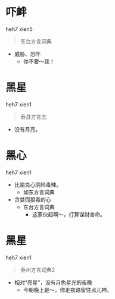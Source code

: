 # 吓衅
heh7 xien5
> 东台方言词典
- 威胁、恐吓
  - 你不要～我！

# 黑星
heh7 xien1
> 泰县方言志
- 没有月亮。

# 黑心
heh7 xien1
+ 比喻良心阴险毒辣。
  * 如东方言词典
+ 贪婪而狠毒的心
  * 东台方言词典
    - 这家伙起啊～，打算谋财害命。


# 黑星
heh7 xien1
> 泰州方言词典2
- 相对“亮星”，没有月色星光的夜晚
  - 今朝晚上是～，你走夜路留住点儿神。